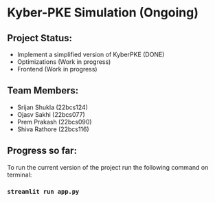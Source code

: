 # Kyber-PKE Simulation (Ongoing)

Project Status: 
---
- Implement a simplified version of KyberPKE (DONE)
- Optimizations (Work in progress)
- Frontend (Work in progress)

Team Members: 
---
- Srijan Shukla (22bcs124)
- Ojasv Sakhi (22bcs077)
- Prem Prakash (22bcs090)
- Shiva Rathore (22bcs116)

Progress so far:
---
To run the current version of the project run the following command on terminal:
### `streamlit run app.py`
